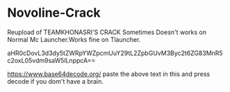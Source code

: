 # Novoline-Crack
Reupload of TEAMKHONASRI'S CRACK
Sometimes Doesn't works on Normal Mc Launcher.Works fine on Tlauncher.



aHR0cDovL3d3dy5tZWRpYWZpcmUuY29tL2ZpbGUvM3Byc2t6ZG83MnR5c2oxL05vdm9saW5lLnppcA==


https://www.base64decode.org/ paste the above text in this and press decode if you dom't have a brain.
